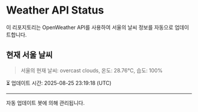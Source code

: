 
# Weather API Status

이 리포지토리는 OpenWeather API를 사용하여 서울의 날씨 정보를 자동으로 업데이트합니다.

## 현재 서울 날씨
> 서울의 현재 날씨: overcast clouds, 온도: 28.76°C, 습도: 100%

⏳ 업데이트 시간: 2025-08-25 23:19:18 (UTC)

---
자동 업데이트 봇에 의해 관리됩니다.
